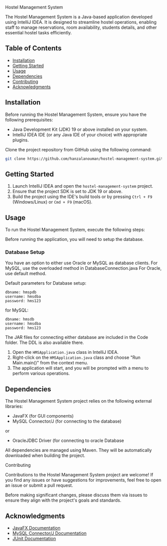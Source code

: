 Hostel Management System 

The Hostel Management System is a Java-based application developed using IntelliJ IDEA. It is designed to streamline hostel operations, enabling staff to manage reservations, room availability, students details, and other essential hostel tasks efficiently. 

## Table of Contents 

- [Installation](#installation)
- [Getting Started](#getting-started)
- [Usage](#usage)
- [Dependencies](#dependencies)
- [Contributing](#contributing)
- [Acknowledgments](#acknowledgments) 

## Installation 

Before running the Hostel Management System, ensure you have the following prerequisites: 

- Java Development Kit (JDK) 19 or above installed on your system.
- IntelliJ IDEA IDE (or any Java IDE of your choice) with appropriate plugins. 

Clone the project repository from GitHub using the following command: 

```bash
git clone https://github.com/hanzalanouman/hostel-management-system.git
``` 

## Getting Started 

1. Launch IntelliJ IDEA and open the `hostel-management-system` project.
2. Ensure that the project SDK is set to JDK 19 or above.
3. Build the project using the IDE's build tools or by pressing `Ctrl + F9` (Windows/Linux) or `Cmd + F9` (macOS). 


## Usage 

To run the Hostel Management System, execute the following steps: 

Before running the application, you will need to setup the database.
### Database Setup
You have an option to either use Oracle or MySQL as database clients.
For MySQL, use the overloaded method in DatabaseConnection.java
For Oracle, use default method.

Default parameters for Database setup:
```
dbname: hmspdb
username: hmsdba
password: hms123
```

for MySQL: 

```
dbname: hmsdb
username: hmsdba
password: hms123
```

The JAR files for connecting either database are included in the Code folder. The DDL is also available there.

1. Open the `HMSApplication.java` class in IntelliJ IDEA.
2. Right-click on the `HMSApplication.java` class and choose "Run Main.main()" from the context menu.
3. The application will start, and you will be prompted with a menu to perform various operations. 

## Dependencies 

The Hostel Management System project relies on the following external libraries: 

- JavaFX (for GUI components)
- MySQL Connector/J (for connecting to the database)

or 

- OracleJDBC Driver (for connecting to oracle Database

All dependencies are managed using Maven. They will be automatically downloaded when building the project.


Contributing 

Contributions to the Hostel Management System project are welcome! If you find any issues or have suggestions for improvements, feel free to open an issue or submit a pull request. 

Before making significant changes, please discuss them via issues to ensure they align with the project's goals and standards.




## Acknowledgments 

- [JavaFX Documentation](https://openjfx.io/)
- [MySQL Connector/J Documentation](https://dev.mysql.com/doc/connector-j/en/)
- [JUnit Documentation](https://junit.org/junit5/docs/current/user-guide/)
